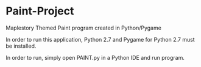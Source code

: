 Paint-Project
=============

Maplestory Themed Paint program created in Python/Pygame

In order to run this application, Python 2.7 and Pygame for Python 2.7 must be installed. 

In order to run, simply open PAINT.py in a Python IDE and run program.
